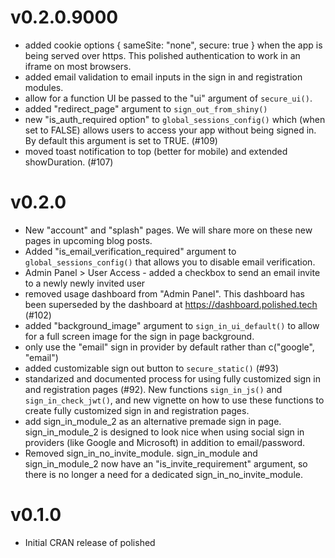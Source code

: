 # v0.2.0.9000

- added cookie options { sameSite: "none", secure: true } when the app is being served over https.  This polished authentication to work in an iframe on most browsers.
- added email validation to email inputs in the sign in and registration modules. 
- allow for a function UI be passed to the "ui" argument of `secure_ui()`.
- added "redirect_page" argument to `sign_out_from_shiny()`
- new "is_auth_required option" to `global_sessions_config()` which (when set to FALSE) allows users to access your app without being signed in.  By default this argument is set to TRUE. (#109)
- moved toast notification to top (better for mobile) and extended showDuration. (#107)

# v0.2.0

- New "account" and "splash" pages.  We will share more on these new pages in upcoming blog posts. 
- Added "is_email_verification_required" argument to `global_sessions_config()` that allows you to disable email verification.
- Admin Panel > User Access - added a checkbox to send an email invite to a newly newly invited user 
- removed usage dashboard from "Admin Panel".  This dashboard has been superseded by the dashboard at
https://dashboard.polished.tech (#102)
- added "background_image" argument to `sign_in_ui_default()` to allow for a full screen image for the sign in page background. 
- only use the "email" sign in provider by default rather than c("google", "email")
- added customizable sign out button to `secure_static()` (#93)
- standarized and documented process for using fully customized sign in and registration pages (#92).  New functions `sign_in_js()` and `sign_in_check_jwt()`, and new vignette on how to use these functions to create fully customized sign in and registration pages.
- add sign_in_module_2 as an alternative premade sign in page.  sign_in_module_2 is designed to look nice when using social sign in
providers (like Google and Microsoft) in addition to email/password.
- Removed sign_in_no_invite_module.  sign_in_module and sign_in_module_2 now have an "is_invite_requirement" argument, so there is no longer a need for a dedicated sign_in_no_invite_module.


# v0.1.0

- Initial CRAN release of polished
